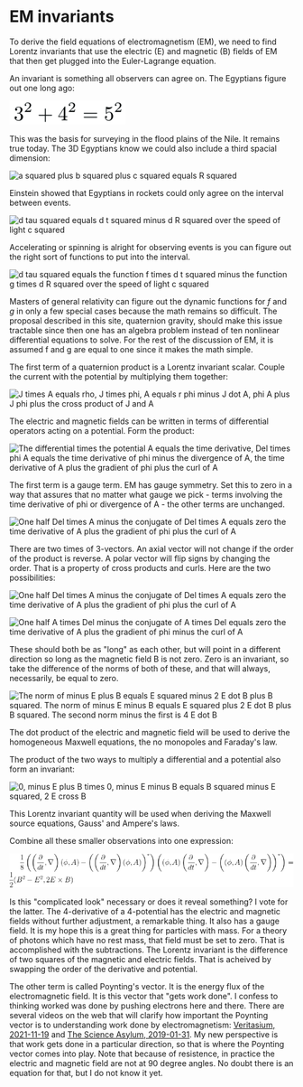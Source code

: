 # EM invariants

To derive the field equations of electromagnetism (EM), we need to find Lorentz
invariants that use the electric (E) and magnetic (B) fields of EM that then
get plugged into the Euler-Lagrange equation.

An invariant is something all observers can agree on.  The Egyptians figure out
one long ago:

![3 squared plus 4 squared equals 5 squared](../images/EM/EM_invariants/32+42_eq_52.png)

This was the basis for surveying in the flood plains of the Nile. It remains
true today.  The 3D Egyptians know we could also include a third spacial
dimension:

![a squared plus b squared plus c squared equals R
squared](../images/EM/EM_invariants/a2+b2+c2_eq_R2.png)

Einstein showed that Egyptians in rockets could only agree on the interval
between events.

![d tau squared equals d t squared minus d R squared over the speed of light c
squared](../images/EM/EM_invariants/dtau2_eq_dt2-dR2.png)


Accelerating or spinning is alright for observing events is you can figure out
the right sort of functions to put into the interval.

![d tau squared equals the function f times d t squared minus the function g times d R squared over the speed of light c
squared](../images/EM/EM_invariants/dtau2_eq_f_dt2-g_dR2.png)

Masters of general relativity can figure out the dynamic functions for _f_ and _g_
in only a few special cases because the math remains so difficult. The proposal
described in this site, quaternion gravity, should make this issue tractable
since then one has an algebra problem instead of ten nonlinear differential
equations to solve.  For the rest of the discussion of EM, it is assumed f and
g are equal to one since it makes the math simple.

The first term of a quaternion product is a Lorentz invariant scalar. Couple
the current with the potential by multiplying them together:

![J times A equals rho, J times phi, A equals r phi minus J dot A, phi A plus J
phi plus the cross product of J and A](../images/EM/EM_invariants/current_coupling.png)

The electric and magnetic fields can be written in terms of differential
operators acting on a potential. Form the product:

![The differential times the potential A equals the time
derivative, Del times phi A equals the time derivative of phi minus the
divergence of A, the time derivative of A plus the gradient of phi plus the
curl of A](../images/EM/EM_invariants/DA.png)

The first term is a gauge term.  EM has gauge symmetry.  Set this to zero in a
way that assures that no matter what gauge we pick - terms involving the time
derivative of phi or divergence of A - the other terms are unchanged.

![One half Del times A minus the conjugate of Del times A equals zero the time
derivative of A plus the gradient of phi plus the curl of
A](../images/EM/EM_invariants/DA_no_scalar.png)

There are two times of 3-vectors.  An axial vector will not change if the
order of the product is reverse.  A polar vector will flip signs by changing
the order.  That is a property of cross products and curls.  Here are the two
possibilities:

![One half Del times A minus the conjugate of Del times A equals zero the time
derivative of A plus the gradient of phi plus the curl of
A](../images/EM/EM_invariants/DA_no_scalar.png)

![One half A times Del minus the conjugate of A times Del equals zero the time
derivative of A plus the gradient of phi minus the curl of
A](../images/EM/EM_invariants/AD_no_scalar.png)

These should both be as "long" as each other, but will point in a different
direction so long as the magnetic field B is not zero.  Zero is an invariant,
so take the difference of the norms of both of these, and that will always,
necessarily, be equal to zero.

![The norm of minus E plus B equals E squared minus 2 E dot B plus B squared.
The norm of minus E minus B equals E squared plus 2 E dot B plus B squared. The
second norm minus the first is 4 E dot
B](../images/EM/EM_invariants/norms_of_E_B.png)

The dot product of the electric and magnetic field will be used to derive the
homogeneous Maxwell equations, the no monopoles and Faraday's law.

The product of the two ways to multiply a differential and a potential also
form an invariant:

![0, minus E plus B times 0, minus E minus B equals B squared minus E squared,
2 E cross B](../images/EM/EM_invariants/B2-E2.png)

This Lorentz invariant quantity will be used when deriving the Maxwell source
equations, Gauss' and Ampere's laws.

Combine all these smaller observations into one expression:

![](../images/EM/EM_invariants/potentials_to_invariants.png)

Is this "complicated look" necessary or does it reveal something? I vote for
the latter. The 4-derivative of a 4-potential has the electric and magnetic
fields without further adjustment, a remarkable thing. It also has a gauge
field. It is my hope this is a great thing for particles with mass. For a
theory of photons which have no rest mass, that field must be set to zero. That
is accomplished with the subtractions. The Lorentz invariant is the difference
of two squares of the magnetic and electric fields. That is acheived by
swapping the order of the derivative and potential. 

The other term is called Poynting's vector. It is the energy flux of the
electromagnetic field. It is this vector that "gets work done". I confess to
thinking worked was done by pushing electrons here and there. There are several
videos on the web that will clarify how important the Poynting vector is to
understanding work done by electromagnetism: [Veritasium,
2021-11-19](https://www.youtube.com/watch?v=bHIhgxav9LY) and [The Science
Asylum, 2019-01-31](https://www.youtube.com/watch?v=C7tQJ42nGno). My new
perspective is that work gets done in a particular direction, so that is where
the Poynting vector comes into play. Note that because of resistence, in
practice the electric and magnetic field are not at 90 degree angles. No doubt
there is an equation for that, but I do not know it yet.
